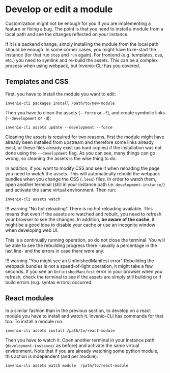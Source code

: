 # Develop or edit a module

Customization might not be enough for you if you are implementing a feature or
fixing a bug. The point is that you need to install a module from a local path
and see the changes reflected on your instance.

If it is a backend change, simply installing the module from the local path
should be enough. In some corner cases, you might have to re-start the
instance (for that run `stop` and `run` again). For frontend (e.g. templates,
css, etc.) you need to symlink and re-build the assets. This can be a complex
process when using webpack, but Invenio-CLI has you covered.

## Templates and CSS

First, you have to install the module you want to edit:

```
invenio-cli packages install /path/to/new-module
```

Then you have to clean the assets (`--force` or `-f`), and create symbolic links
(`--development` or `-d`):

```
invenio-cli assets update --development --force
```

Cleaning the assets is required for two reasons, first the
module might have already been installed from upstream and therefore some
links already exist, or these files already exist (as hard copies) if the
installation was not done using the `--development` flag. As you can see, many
things can go wrong, so cleaning the assets is the wise thing to do.

In addition, if you want to modify CSS and see it when reloading the page you
need to *watch* the assets. This will automatically rebuild the webpack bundles
when you change the CSS (`.less`) files. In order to watch them, open another
terminal (still in your instance path i.e. `development-instance/`)
and activate the same virtual environment. Then run:

```
invenio-cli assets watch
```

!!! warning "No hot reloading"
    There is no hot reloading available. This means that even if the assets
    are watched and rebuilt, you need to refresh your browser to see the
    changes. In addition, **be aware of the cache**, it might be a good idea
    to disable your cache or use an incognito window when developing web UI.

This is a continually running operation, so do not close the terminal. You
will be able to see the rebuilding progress there -usually a percentage in the last
line- and the errors in case there were any.

!!! warning "You might see an UnfinishedManifest error"
    Rebuilding the webpack bundles is not a speed-of-light operation, it might
    take a few seconds. If you see an `UnfinishedManifest` error in your
    browser when you refresh, check the terminal to see if the assets are simply still
    building or if build errors (e.g. syntax errors) occurred.

## React modules

In a similar fashion than in the previous section, to develop on a react
module you have to install and watch it. Invenio-CLI has commands for that
too. To install a module run:

```
invenio-cli assets install /path/to/react-module
```

Then you have to watch it. Open another terminal in your instance path
(`development-instance/` as before) and activate the same
virtual environment. Note that if you are already watching some python
module, this action is independent (and per module):

```
invenio-cli assets watch module  /path/to/react-module
```
